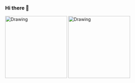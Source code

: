 ### Hi there 👋

<tr>
<td> <img src="https://github-readme-stats.vercel.app/api/top-langs/?username=slw287r&layout=compact" alt="Drawing" style="width: 200px;"/> </td><td> <img src="https://github-readme-stats.vercel.app/api?username=slw287r&show_icons=true" alt="Drawing" style="width: 200px;"/> </td>
</tr>


<!--
**slw287r/slw287r** is a ✨ _special_ ✨ repository because its `README.md` (this file) appears on your GitHub profile.

Here are some ideas to get you started:

- 🔭 I’m currently working on ...
- 🌱 I’m currently learning ...
- 👯 I’m looking to collaborate on ...
- 🤔 I’m looking for help with ...
- 💬 Ask me about ...
- 📫 How to reach me: ...
- 😄 Pronouns: ...
- ⚡ Fun fact: ...
-->

